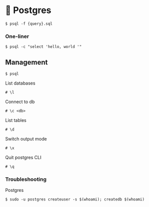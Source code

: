 # :elephant: Postgres

```
$ psql -f {query}.sql
```

### One-liner
```
$ psql -c "select 'hello, world '"
```

## Management

```
$ psql
```

List databases
```
# \l
```

Connect to db
```
# \c <db>
```

List tables
```
# \d
```

Switch output mode
```
# \x
```

Quit postgres CLI
```
# \q
```

### Troubleshooting

Postgres

```
$ sudo -u postgres createuser -s $(whoami); createdb $(whoami)
```

